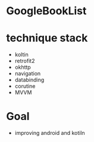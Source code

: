 # GoogleBookList

# technique stack 
- koltin
- retrofit2
- okhttp
- navigation
- databinding
- corutine
- MVVM

# Goal 
- improving android and kotiln 
